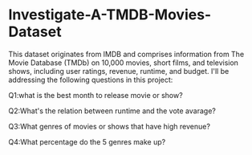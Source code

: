 # Investigate-A-TMDB-Movies-Dataset

This dataset originates from IMDB and comprises information from The Movie Database (TMDb) on 10,000 movies, short films, and television shows, including user ratings, revenue, runtime, and budget.
I'll be addressing the following questions in this project:

Q1:what is the best month to release movie or show?

Q2:What's the relation between runtime and the vote avarage?

Q3:What genres of movies or shows that have high revenue?

Q4:What percentage do the 5 genres make up?
